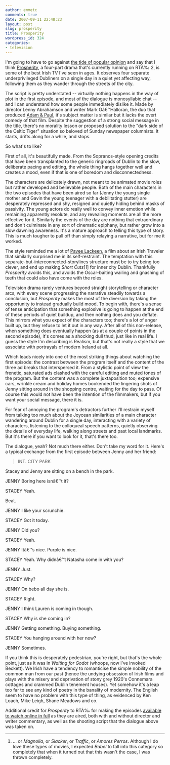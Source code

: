 ```yaml
---
author: emmetc
comments: true
date: 2007-09-11 22:48:23
layout: post
slug: prosperity
title: Prosperity
wordpress_id: 324
categories:
- television
---
```


I'm going to have to go against [the tide of popular opinion](http://www.irishblogs.ie/search/?s=prosperity) and say that I think [Prosperity](http://www.rte.ie/tv/prosperity/), a four-part drama that's currently running on RTÃ‰ 2, is some of the best Irish TV I've seen in ages. It observes four separate underprivileged Dubliners on a single day in a quiet yet affecting way, following them as they wander through the streets of the city.

The script is pretty understated -- virtually nothing happens in the way of plot in the first episode, and most of the dialogue is monosyllabic chat -- and I can understand how some people immediately dislike it. Made by director Lenny Abrahamson and writer Mark Oâ€™Halloran, the duo that produced [Adam & Paul](http://www.adamandpaul.com/), it's subject matter is similar but it lacks the overt comedy of that film. Despite the suggestion of a strong social message in the title, there's no morality lesson or proposed solution to the "dark side of the Celtic Tiger" situation so beloved of Sunday newspaper columnists. It starts, drifts along for a while, and stops.

So what's to like?

First of all, it's beautifully made. From the Sopranos-style opening credits that have been transplanted to the generic ringroads of Dublin to the slow, deliberate pacing and editing, the whole thing hangs together well and creates a mood, even if that is one of boredom and disconnectedness.

The characters are delicately drawn, not meant to be animated movie roles but rather developed and believable people. Both of the main characters in the two episodes that have been aired so far (Jenny the young single mother and Gavin the young teenager with a debilitating stutter) are desperately repressed and shy, resigned and quietly hiding behind masks of passivity. The young actors do really well to convey inner emotion while remaining apparently resolute, and any revealing moments are all the more effective for it. Similarly the events of the day are nothing that extraordinary and don't culminate in any sort of cinematic epiphany, but rather grow into a slow dawning awareness. It's a mature approach to telling this type of story. This is much tougher to pull off than simply relaying a narrative, but for me it worked.

The style reminded me a lot of [Pavee Lackeen](http://www.imdb.com/title/tt0469691/), a film about an Irish Traveler that similarly surprised me in its self-restraint. The temptation with this separate-but-interconnected-storylines structure must be to try being too clever, and end up making _Short Cuts_\[1\] for inner city Dublin. Thankfully _Prosperity_ avoids this, and avoids the Oscar-baiting wailing and gnashing of teeth that could also have come with the roles.

Television drama rarely ventures beyond straight storytelling or character arcs, with every scene progressing the narrative steadily towards a conclusion, but _Prosperity_ makes the most of the diversion by taking the opportunity to instead gradually build mood. To begin with, there's a sense of tense anticipation that something explosive is going to happen at the end of these periods of quiet buildup, and then nothing does and you deflate. This mirrors what you expect of the characters too; there's a lot of anger built up, but they refuse to let it out in any way. After all of this non-release, when something does eventually happen (as at a couple of points in the second episode), it's comes as a shocking dull thud, just like in real life. I guess the style I'm describing is Realism, but that's not really a style that we associate with portrayals of modern Ireland at all.

Which leads nicely into one of the most striking things about watching the first episode: the contrast between the program itself and the content of the three ad breaks that interspersed it. From a stylistic point of view the frenetic, saturated ads clashed with the careful editing and muted tones of the program. But the content was a complete juxtaposition too; expensive cars, wrinkle cream and holiday homes bookended the lingering shots of Jenny sitting around in the shopping centre, waiting for the day to pass. Of course this would not have been the intention of the filmmakers, but if you want your social message, there it is.

For fear of annoying the program's detractors further I'll restrain myself from talking too much about the Joycean similarities of a main character wandering around Dublin for a single day, interacting with a variety of characters, listening to the colloqueal speech patterns, quietly observing the details of everyday life, walking along streets and past local landmarks. But it's there if you want to look for it, that's there too.

The dialogue, yeah? Not much there either. Don't take my word for it. Here's a typical exchange from the first episode between Jenny and her friend:



> INT. CITY PARK

Stacey and Jenny are sitting on a bench in the park. 

JENNY 
Boring here isnâ€™t it? 

STACEY 
Yeah. 

Beat. 

JENNY 
I like your scrunchie. 

STACEY 
Got it today. 

JENNY 
Did you? 

STACEY 
Yeah. 

JENNY 
Itâ€™s nice. Purple is nice. 

STACEY 
Yeah. Why didnâ€™t Natasha come in with you? 

JENNY 
Just. 

STACEY 
Why? 

JENNY 
On bebo all day she is. 

STACEY 
Right. 

JENNY 
I think Lauren is coming in though. 

STACEY 
Why is she coming in? 

JENNY 
Getting something. Buying something. 

STACEY 
You hanging around with her now? 

JENNY 
Sometimes.



If you think this is desperately pedestrian, you're right, but that's the whole point, just as it was in _Waiting for Godot_ (whoops, now I've invoked Beckett). We Irish have a tendency to romanticise the simple nobility of the common man from our past (hence the undying obsession of Irish films and plays with the misery and deprivation of stony grey 1920's Connemara cottages and crammed Dublin tenement houses). Yet somehow it's a leap too far to see any kind of poetry in the banality of modernity. The English seem to have no problem with this type of thing, as evidenced by Ken Loach, Mike Leigh, Shane Meadows and co.

Additional credit for _Prosperity_ to RTÃ‰ for making the episodes [available to watch online in full](http://www.rte.ie/tv/prosperity/episodes.html) as they are aired, both with and without director and writer commentary, as well as the shooting script that the dialogue above was taken on.



* * *





  1. ... or _Magnolia_, or _Slacker_, or _Traffic_, or _Amores Perros_. Although I do love these types of movies, I expected _Babel_ to fall into this category so completely that when it turned out that this wasn't the case, I was thrown completely.
